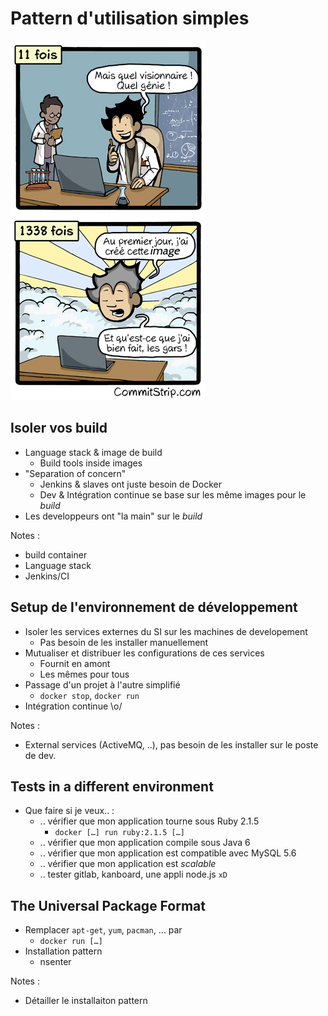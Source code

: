 # Pattern d'utilisation simples

![](ressources/images/image-utile.png)



## Isoler vos build

- Language stack & image de build
    - Build tools inside images
- "Separation of concern"
    - Jenkins & slaves ont juste besoin de Docker
    - Dev & Intégration continue se base sur les même images pour le *build*
- Les developpeurs ont "la main" sur le *build*

Notes :
- build container
- Language stack
- Jenkins/CI



## Setup de l'environnement de développement

- Isoler les services externes du SI sur les machines de developement
    - Pas besoin de les installer manuellement
- Mutualiser et distribuer les configurations de ces services
    - Fournit en amont
    - Les mêmes pour tous
- Passage d'un projet à l'autre simplifié
    - ``docker stop``, ``docker run``
- Intégration continue \o/

Notes :
- External services (ActiveMQ, ..), pas besoin de les installer sur le
  poste de dev.




## Tests in a different environment

- Que faire si je veux.. :
    - .. vérifier que mon application tourne sous Ruby 2.1.5
        - ``docker […] run ruby:2.1.5 […]``
    - .. vérifier que mon application compile sous Java 6
    - .. vérifier que mon application est compatible avec MySQL 5.6
    - .. vérifier que mon application est *scalable*
    - .. tester gitlab, kanboard, une appli node.js ``xD``



## The Universal Package Format

- Remplacer ``apt-get``, ``yum``, ``pacman``, … par
    - ``docker run […]``
- Installation pattern
    - nsenter

Notes :
- Détailler le installaiton pattern



